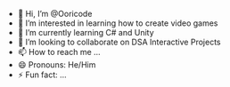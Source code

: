 - 👋 Hi, I’m @Ooricode
- 👀 I’m interested in learning how to create video games
- 🌱 I’m currently learning C# and Unity
- 💞️ I’m looking to collaborate on DSA Interactive Projects
- 📫 How to reach me ...
- 😄 Pronouns: He/Him
- ⚡ Fun fact: ...

<!---
Ooricode/Ooricode is a ✨ special ✨ repository because its `README.md` (this file) appears on your GitHub profile.
You can click the Preview link to take a look at your changes.
--->
